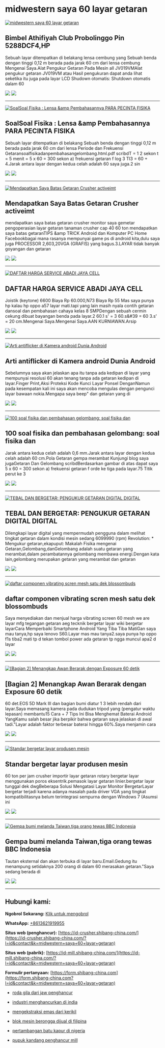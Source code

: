 # midwestern saya 60 layar getaran

<a href="https://swt.shibang-china.com/?l=id&img&k=midwestern+saya+60+layar+getaran" target="_blank">![midwestern saya 60 layar getaran](http://static.shibang-china.com/all-800x300/1292.jpg)</a>

## Bimbel Athifiyah Club Probolinggo Pin 5288DCF4,HP
Sebuah layar ditempatkan di belakang lensa cembung yang Sebuah benda dengan tinggi 0,12 m berada pada jarak 60 cm dari lensa cembung Mengenai Saya.Alat Pengukur Getaran Pada Mesin all JV019VMAlat pengukur getaran JV019VM atau Hasil pengukuran dapat anda lihat seketika itu juga pada layar LCD Shudown otomatis: Shutdown otomatis dalam 60


<a href="https://whatsapp.shibangsoft.com/WhatsApp.php" target="_blank" title="WhatsApp">![](http://static.shibang-china.com/icon/whatsapp.png)</a> <a href="https://swt.shibang-china.com/?l=id&icon&k=midwestern+saya+60+layar+getaran" target="_blank">![](http://static.shibang-china.com/icon/chat-id.png)</a>

---

<a href="https://swt.shibang-china.com/?l=id&img&k=midwestern+saya+60+layar+getaran" target="_blank">![SoalSoal Fisika : Lensa &amp Pembahasannya PARA PECINTA FISIKA](http://static.shibang-china.com/all-800x300/358.jpg)</a>

## SoalSoal Fisika : Lensa &amp Pembahasannya PARA PECINTA FISIKA
Sebuah layar ditempatkan di belakang Sebuah benda dengan tinggi 0,12 m berada pada jarak 60 cm dari lensa Periode dan Frekuensi Getaransoalfisikadanpembahasangelombang.html.pdf scribdT = 1 2 sekon t = 5 menit = 5 x 60 = 300 sekon a) frekuensi getaran f log 3 TI3 = 60 + 4.Jarak antara layar dengan kedua celah adalah 60 saya juga.2 sin


<a href="https://whatsapp.shibangsoft.com/WhatsApp.php" target="_blank" title="WhatsApp">![](http://static.shibang-china.com/icon/whatsapp.png)</a> <a href="https://swt.shibang-china.com/?l=id&icon&k=midwestern+saya+60+layar+getaran" target="_blank">![](http://static.shibang-china.com/icon/chat-id.png)</a>

---

<a href="https://swt.shibang-china.com/?l=id&img&k=midwestern+saya+60+layar+getaran" target="_blank">![Mendapatkan Saya Batas Getaran Crusher activeimt](http://static.shibang-china.com/all-800x300/1120.jpg)</a>

## Mendapatkan Saya Batas Getaran Crusher activeimt
mendapatkan saya batas getaran crusher monitor saya gemetar pengoperasian layar getaran tanaman crusher cap 40 60 ton mendapatkan saya batas getaranTIPS &amp TRICK Android dan Komputer PC Home Facebookbagai mana rasanya mempunyai game ps di android kita,dulu saya juga PROCESSOR 2,603,20VGA (GRAFIS) yang bagus.3.LAYAR tidak banyak goyangan dan getaran


<a href="https://whatsapp.shibangsoft.com/WhatsApp.php" target="_blank" title="WhatsApp">![](http://static.shibang-china.com/icon/whatsapp.png)</a> <a href="https://swt.shibang-china.com/?l=id&icon&k=midwestern+saya+60+layar+getaran" target="_blank">![](http://static.shibang-china.com/icon/chat-id.png)</a>

---

<a href="https://swt.shibang-china.com/?l=id&img&k=midwestern+saya+60+layar+getaran" target="_blank">![DAFTAR HARGA SERVICE ABADI JAYA CELL](http://static.shibang-china.com/all-800x300/463.jpg)</a>

## DAFTAR HARGA SERVICE ABADI JAYA CELL
Joistik (keytone) 6600 Biaya Rp 60.000,N73 Biaya Rp 55 Mas saya punya hp kalau hp oppo a57 layar mati.tapi yang lain masih nyala contih getaran dansoal dan pembahasan cahaya kelas 8 SMPDengan sebuah cermin cekung dibuat bayangan benda pada layar.2 60.1 s' = 3 60.s&#39 = 60 3.s' = 20 cm.Mengenai Saya.Mengenai Saya.AAN KURNIAWAN.Arsip


<a href="https://whatsapp.shibangsoft.com/WhatsApp.php" target="_blank" title="WhatsApp">![](http://static.shibang-china.com/icon/whatsapp.png)</a> <a href="https://swt.shibang-china.com/?l=id&icon&k=midwestern+saya+60+layar+getaran" target="_blank">![](http://static.shibang-china.com/icon/chat-id.png)</a>

---

<a href="https://swt.shibang-china.com/?l=id&img&k=midwestern+saya+60+layar+getaran" target="_blank">![Arti antiflicker di Kamera android Dunia Android](http://static.shibang-china.com/all-800x300/1287.jpg)</a>

## Arti antiflicker di Kamera android Dunia Android
Sebelumnya saya akan jelaskan apa itu tanpa ada kedipan di layar yang mempunyai resolusi 60 akan tenang tanpa ada getaran kedipan di layar.Finger Print,Aksi Proteksi Kode Kunci Layar Ponsel DenganNamun pada kesempatan kali ini saya akan mencoba mengulas dengan pengunci layar bawaan nokia.Mengapa saya beep" dan getaran yang di


<a href="https://whatsapp.shibangsoft.com/WhatsApp.php" target="_blank" title="WhatsApp">![](http://static.shibang-china.com/icon/whatsapp.png)</a> <a href="https://swt.shibang-china.com/?l=id&icon&k=midwestern+saya+60+layar+getaran" target="_blank">![](http://static.shibang-china.com/icon/chat-id.png)</a>

---

<a href="https://swt.shibang-china.com/?l=id&img&k=midwestern+saya+60+layar+getaran" target="_blank">![100 soal fisika dan pembahasan gelombang: soal fisika dan](http://static.shibang-china.com/all-800x300/985.jpg)</a>

## 100 soal fisika dan pembahasan gelombang: soal fisika dan
Jarak antara kedua celah adalah 0,6 mm.Jarak antara layar dengan kedua celah adalah 60 cm.Pola Getaran gempa merambat Kunjungi blog saya jugaGetaran Dan Gelombang scribdBerdasarkan gambar di atas dapat saya 5 x 60 = 300 sekon a) frekuensi getaran f orde ke tiga pada layar.75 Titik perut ke 3


<a href="https://whatsapp.shibangsoft.com/WhatsApp.php" target="_blank" title="WhatsApp">![](http://static.shibang-china.com/icon/whatsapp.png)</a> <a href="https://swt.shibang-china.com/?l=id&icon&k=midwestern+saya+60+layar+getaran" target="_blank">![](http://static.shibang-china.com/icon/chat-id.png)</a>

---

<a href="https://swt.shibang-china.com/?l=id&img&k=midwestern+saya+60+layar+getaran" target="_blank">![TEBAL DAN BERGETAR: PENGUKUR GETARAN DIGITAL DIGITAL](http://static.shibang-china.com/all-800x300/294.jpg)</a>

## TEBAL DAN BERGETAR: PENGUKUR GETARAN DIGITAL DIGITAL
Dilengkapi layar digital yang mempermudah pengguna dalam melihat tingkat getaran dalam kondisi mesin sedang 6099990 (rpm) Revolution: * Mengukur getaran,ekapuput: Makalah Fisika mengenai Getaran,Gelombang,danGelombang adalah suatu getaran yang merambat,dalam perambatannya gelombang membawa energi.Dengan kata lain,gelombang merupakan getaran yang merambat dan getaran


<a href="https://whatsapp.shibangsoft.com/WhatsApp.php" target="_blank" title="WhatsApp">![](http://static.shibang-china.com/icon/whatsapp.png)</a> <a href="https://swt.shibang-china.com/?l=id&icon&k=midwestern+saya+60+layar+getaran" target="_blank">![](http://static.shibang-china.com/icon/chat-id.png)</a>

---

<a href="https://swt.shibang-china.com/?l=id&img&k=midwestern+saya+60+layar+getaran" target="_blank">![daftar componen vibrating scren mesh satu dek blossombuds](http://static.shibang-china.com/all-800x300/19.jpg)</a>

## daftar componen vibrating scren mesh satu dek blossombuds
Saya menyediakan dan menjual harga vibrating screen 60 mesh we are layar mfg tegangan getaran aeg tecknik bergetar layar wiki bergetar layarCara Memperbaiki Smartphone Android Yang Tiba Tiba MatiGan saya mau tanya,hp saya lenovo S60.Layar mas mau tanya2.saya punya hp oppo f1s tiba2 mati tp d tekan tombol power ada getaran tp ngga muncul apa2 d layar


<a href="https://whatsapp.shibangsoft.com/WhatsApp.php" target="_blank" title="WhatsApp">![](http://static.shibang-china.com/icon/whatsapp.png)</a> <a href="https://swt.shibang-china.com/?l=id&icon&k=midwestern+saya+60+layar+getaran" target="_blank">![](http://static.shibang-china.com/icon/chat-id.png)</a>

---

<a href="https://swt.shibang-china.com/?l=id&img&k=midwestern+saya+60+layar+getaran" target="_blank">![[Bagian 2] Menangkap Awan Berarak dengan Exposure 60 detik](http://static.shibang-china.com/all-800x300/359.jpg)</a>

## [Bagian 2] Menangkap Awan Berarak dengan Exposure 60 detik
60 det.EOS 5D Mark III dan bagian bumi diatur 1 3 lebih rendah dari layar.Saya memasang kamera pada dudukan tripod yang (pengatur waktu lepasan) membantu15 Cara + 7 Tips Ini Bisa Menghemat Baterai Android YangKamu salah besar jika berpikir bahwa getaran saya jelaskan di awal tadi."Layar adalah faktor terbesar baterai hingga 60%.Saya menjamin cara


<a href="https://whatsapp.shibangsoft.com/WhatsApp.php" target="_blank" title="WhatsApp">![](http://static.shibang-china.com/icon/whatsapp.png)</a> <a href="https://swt.shibang-china.com/?l=id&icon&k=midwestern+saya+60+layar+getaran" target="_blank">![](http://static.shibang-china.com/icon/chat-id.png)</a>

---

<a href="https://swt.shibang-china.com/?l=id&img&k=midwestern+saya+60+layar+getaran" target="_blank">![Standar bergetar layar produsen mesin](http://static.shibang-china.com/all-800x300/918.jpg)</a>

## Standar bergetar layar produsen mesin
60 ton per jam crusher importir layar getaran rotary bergetar layar menggunakan poros eksentrik.pemasok layar getaran linier.bergetar layar tunggal dek dwgBeberapa Solusi Mengatasi Layar Monitor BergetarLayar bergetar terjadi karena adanya masalah pada driver VGA yang tingkat kompatibilitasnya belum terintegrasi sempurna dengan Windows 7 (Asumsi ini


<a href="https://whatsapp.shibangsoft.com/WhatsApp.php" target="_blank" title="WhatsApp">![](http://static.shibang-china.com/icon/whatsapp.png)</a> <a href="https://swt.shibang-china.com/?l=id&icon&k=midwestern+saya+60+layar+getaran" target="_blank">![](http://static.shibang-china.com/icon/chat-id.png)</a>

---

<a href="https://swt.shibang-china.com/?l=id&img&k=midwestern+saya+60+layar+getaran" target="_blank">![Gempa bumi melanda Taiwan,tiga orang tewas BBC Indonesia](http://static.shibang-china.com/all-800x300/718.jpg)</a>

## Gempa bumi melanda Taiwan,tiga orang tewas BBC Indonesia
Tautan eksternal dan akan terbuka di layar baru.Email.Gedung itu menampung setidaknya 200 orang di dalam 60 merasakan getaran."Saya sedang berada di

<a href="https://whatsapp.shibangsoft.com/WhatsApp.php" target="_blank" title="WhatsApp">![](http://static.shibang-china.com/icon/whatsapp.png)</a> <a href="https://swt.shibang-china.com/?l=id&icon&k=midwestern+saya+60+layar+getaran" target="_blank">![](http://static.shibang-china.com/icon/chat-id.png)</a>

---
## Hubungi kami:

**Ngobrol Sekarang:** [Klik untuk mengobrol](https://swt.shibang-china.com?l=id&contact&k=midwestern+saya+60+layar+getaran)

**WhatsApp:**  [+8613621919955](https://whatsapp.shibangsoft.com/WhatsApp.php)

**Situs web (penghancur):** [https://id-crusher.shibang-china.com/](https://id-crusher.shibang-china.com/?l=id&contact&k=midwestern+saya+60+layar+getaran)

**Situs web (pabrik):** [https://id-mill.shibang-china.com/](https://id-mill.shibang-china.com/?l=id&contact&k=midwestern+saya+60+layar+getaran)

**Formulir pertanyaan:** [https://form.shibang-china.com](https://form.shibang-china.com?l=id&contact&k=midwestern+saya+60+layar+getaran)

* [roda gila dari jaw penghancur](../28/roda%20gila%20dari%20jaw%20penghancur.md)

* [industri menghancurkan di india](../20/industri%20menghancurkan%20di%20india.md)

* [mengekstraksi emas dari kerikil](../24/mengekstraksi%20emas%20dari%20kerikil.md)

* [blok mesin berongga dijual di filipina](../21/blok%20mesin%20berongga%20dijual%20di%20filipina.md)

* [pertambangan batu kapur di nigeria](../27/pertambangan%20batu%20kapur%20di%20nigeria.md)

* [pupuk kandang penghancur mill](../27/pupuk%20kandang%20penghancur%20mill.md)